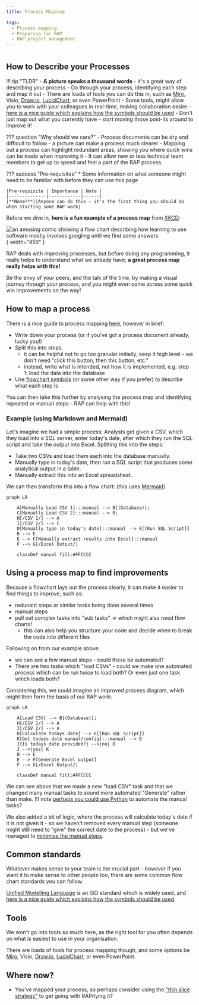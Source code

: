 ```yaml
---
title: Process Mapping

tags: 
  - Process mapping
  - Preparing for RAP
  - RAP project management
---
```


#

## How to Describe your Processes

!!! tip "TLDR"
    - **A picture speaks a thousand words** - it's a great way of describing your process
    - Go through your process, identifying each step and map it out
    - There are loads of tools you can do this in,  such as [Miro][8], Visio, [Draw.io][9], [LucidChart][10], or even PowerPoint
    - Some tools, might allow you to work with your colleagues in real-time, making collaboration easier
    - [here is a nice guide which explains how the symbols should be used][5]
    - Don't just map out what you currently have - start moving those post-its around to improve it!

??? question "Why should we care?"
    - Process documents can be dry and difficult to follow - a picture can make a process much clearer
    - Mapping out a process can highlight redundant areas, showing you where quick wins can be made when improving it
    - It can allow new or less technical team members to get up to speed and feel a part of the RAP process.

??? success "Pre-requisites"
    * Some information on what someone might need to be familiar with before they can use this page

    |Pre-requisite | Importance | Note |
    |--------------|------------|------|
    |**None!**||Anyone can do this - it's the first thing you should do when starting some RAP work|

Before we dive in, **here is a fun example of a process map** from [XKCD](https://imgs.xkcd.com/comics/tech_support_cheat_sheet.png):

![an amusing comic showing a flow chart describing how learning to use software mostly involves googling until we find some answers](https://imgs.xkcd.com/comics/tech_support_cheat_sheet.png "an amusing comic showing a flow chart describing how learning to use software mostly involves googling until we find some answers"){ width="450" } 

RAP deals with improving processes, but before doing any programming, it really helps to understand what we already have; **a great process map really helps with this!**

Be the envy of your peers, and the talk of the time, by making a visual journey through your process, and you might even come across some quick win improvements on the way!

## How to map a process

There is a nice guide to process mapping [here][1], however in brief:

- Write down your process (or if you've got a process document already, lucky you!)
- Split this into steps.
    - it can be helpful not to go too granular initially; keep it high level - we don't need "click this button, then this button, etc."
    - instead, write what is intended, not how it is implemented, e.g. step 1: load the data into the database
- Use [flowchart symbols][5] (or some other way if you prefer) to describe what each step is

You can then take this further by analysing the process map and identifying repeated or manual steps - RAP can help with this!

### Example (using Markdown and Mermaid)

Let's imagine we had a simple process: Analysts get given a CSV, which they load into a SQL server, enter today's date, after which they run the SQL script and take the output into Excel. Splitting this into the steps:

- Take two CSVs and load them each into the database manually. 
- Manually type in today's date, then run a SQL script that produces some analytical output in a table. 
- Manually extract this into an Excel spreadsheet.

We can then transform this into a flow chart:
(this uses [Mermaid][2])

```mermaid
graph LR

    A[Manually Load CSV 1]:::manual --> B[(Database)];
    C[Manually Load CSV 2]:::manual --> B;
    H[/CSV 1/] --> A
    I[/CSV 2/] --> C
    D[Manually type in today's date]:::manual --> E[[Run SQL Script]]
    B --> E
    E --> F[Manually extract results into Excel]:::manual
    F --> G[/Excel Output/]

    classDef manual fill:#FFCCCC

```

## Using a process map to find improvements

Because a flowchart lays out the process clearly, it can make it easier to find things to improve, such as:
- redunant steps or similar tasks being done several times
- manual steps
- pull out complex tasks into "sub tasks" -> which might also need flow charts!
    - this can also help you structure your code and decide when to break the code into different files

Following on from our example above:
- we can see a few manual steps - could these be automated?
- There are two tasks which "load CSVs" - could we make one automated process which can be run twice to load both? Or even just one task which loads both?

Considering this, we could imagine an improved process diagram, which might then form the basis of our RAP work:
```mermaid
graph LR

    A[Load CSV] --> B[(Database)];
    H[/CSV 1/] --> A
    I[/CSV 2/] --> A
    D[Calculate todays date] --> E[[Run SQL Script]]
    K[Get todays date manual/config]:::manual --> E
    J{Is todays date provided?} -->|no| D
    J -->|yes| K
    B --> E
    E --> F[Generate Excel output]
    F --> G[/Excel Output/]

    classDef manual fill:#FFCCCC

```
We can see above that we made a new "load CSV" task and that we changed many manual tasks to sound more automated "Generate" rather than make.
!!! note 
    [perhaps you could use Python][3] to automate the manual tasks?

We also added a bit of logic, where the process will calculate today's date if it is not given it - so we haven't removed every manual step (someone might still need to "give" the correct date to the process) - but we've managed to [minimise the manual steps][4].

## Common standards

Whatever makes sense to your team is the crucial part - however if you want it to make sense to other people too, there are some common flow chart standards you can follow.

[Unified Modelling Language][6] is an ISO standard which is widely used, and [here is a nice guide which explains how the symbols should be used][5].

## Tools

We won't go into tools so much here, as the right tool for you often depends on what is easiest to use in your organisation.

There are loads of tools for process mapping though, and some options be [Miro][8], Visio, [Draw.io][9], [LucidChart][10], or even PowerPoint.

## Where now?

- You've mapped your process, so perhaps consider using the ["thin slice strategy"][7] to get going with RAPifying it?

[1]: https://www.lucidchart.com/pages/process-mapping/how-to-make-a-process-map
[2]: https://squidfunk.github.io/mkdocs-material/reference/diagrams/
[3]: ../training_resources/python/intro-to-python.md
[4]:https://analysisfunction.civilservice.gov.uk/policy-store/reproducible-analytical-pipelines-strategy/#section-12
[5]: https://www.lucidchart.com/pages/process-mapping/process-map-symbols
[6]:https://en.wikipedia.org/wiki/Unified_Modeling_Language
[7]: thin-slice-strategy.md
[8]:https://miro.com/
[9]:https://app.diagrams.net/
[10]:https://www.lucidchart.com/pages/

